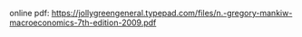 online pdf: https://jollygreengeneral.typepad.com/files/n.-gregory-mankiw-macroeconomics-7th-edition-2009.pdf
